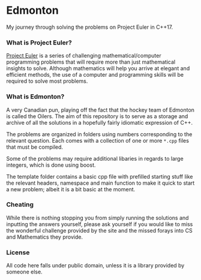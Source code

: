 # Edmonton
My journey through solving the problems on Project Euler in C++17.

### What is Project Euler?
[Project Euler](http://projecteuler.net) is a series of challenging mathematical/computer programming problems that will require more than just mathematical insights to solve. Although mathematics will help you arrive at elegant and efficient methods, the use of a computer and programming skills will be required to solve most problems.

### What is Edmonton?
A very Canadian pun, playing off the fact that the hockey team of Edmonton is called the Oilers. The aim of this repository is to serve as a storage and archive of all the solutions in a hopefully fairly idiomatic expression of C++.

The problems are organized in folders using numbers corresponding to the relevant question. Each comes with a collection of one or more `*.cpp` files that must be compiled.

Some of the problems may require additional libaries in regards to large integers, which is done using boost.

The template folder contains a basic cpp file with prefilled starting stuff like the relevant headers, namespace and main function to make it quick to start a new problem; albeit it is a bit basic at the moment.

### Cheating
While there is nothing stopping you from simply running the solutions and inputting the answers yourself, please ask yourself if you would like to miss the wonderful challenge provided by the site and the missed forays into CS and Mathematics they provide.

### License
All code here falls under public domain, unless it is a library provided by someone else.